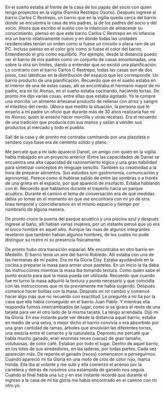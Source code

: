 En el sueño estaba al frente de la casa de los papás del socio con quien tengo proyectos en la vigilia (Familia Restrepo Osorio). Después ingresé al barrio Carlos C Restrepo, un barrio que en la vigilia queda cerca del barrio donde se encuentra la casa de mis padres, la de los padres del socio  y del socio. 
Ahora que escribo el sueño con la intencion de almacenar su conocimiento, pienso en que este barrio Carlos C Restrepo en mi infancia era un barrio relativamente nuevo y en dónde todas las unidades residenciales tenían un orden como si fuese un circuito o placa ram de un PC. Incluso pienso en el color gris como si fuese el color del barrio. Entendiendo el gris como equilibrio. Por ejemplo, desde la distancia puedo ver el barrio de mis padres como un conjunto de casas amontonadas, una sobre la otra sin límites, dando a entender que no existió una planificación. Lo contrario con el barrio Carlos C Restrepo, todas las casas son de dos pisos, casi idénticas en la distribución del espacio que les corresponde. Un barrio producto de una planificación.
Recuerdo que en el sueño estaba en el interior de una de estas casas, allí se encontraba el hermano mayor de mi padre, era mi tío Alonso, en el sueño estaba cocinando, haciendo tortas. De pronto me dijo varias cosas, entre ellas que estaba agotado. Yo le compré una morcilla: un alimento artesanal producto de rellenar con arroz y sangre el intestino del cerdo. 
(Ahora que medito la situación, la persona que le enseño a mi padre un oficio que durante más de 30 años realizaría fue mi tío Alonso, quien  le enseñó hacer morcilla y otras recetas). 
Era el recuerdo de una tradición que producía con sus manos y salían a vender sus productos al mercado y todo el pueblo.

Salí de la casa y de pronto me contraba caminando por una plazoleta o sendero cuya base era de cemento sólido y plano. 

Me percaté que a mí lado apareció Daniel, un amigo con quién en la vigilia había trabajado en un proyecto anterior (Entre las capacidades de Daniel se encuentra una alta capacidad de razonamiento lógico y una gran habilidad para sintetizar conceptos en lenguaje sencillo. También su creatividad a la hora de preparar alimentos. Sus estudios son gastronomía, comunicación y agronomía). Parece como si hubiese salido de entre las sombras o a través de una grieta en el espacio, por qué apareció de insofacto. Estaba hablando con él. Recuerdo que hablamos durante el trayecto hacia un parque acuático. Durante el camino el tema de conversación era de qué medidas debía yo tomar en el momento en que me encontrara con mi yo de otra linea temporal y coincidieramos en el mismo espacio y tiempo por nombrarlo de alguna manera.

De pronto cruce la puerta del parque acuático y una piscina azul y después ingresé al baño, allí habían varias mujeres, por un instante pensé que yo era el único hombre en aquel sitio. Aunque las risas de algunos integrantes revelaron que también habían algunos hombres, de los cuales no pude distinguir su rostro ni su presencia físicamente. 

De pronto hubo otra transición espacial. Me encontraba en otro barrio en Medellín. El barrio tenía un aire del barrio Robledo. Allí estaba con una de las hermanas de mi padre. Era mi tía Gloria Elsy. 
Estaba ayudándole en la cocina a preparar la masa para armar unos pasteles. En un inicio la tía daba las instrucciones mientras la masa iba tomando textura. Como quien sabe el punto exacto para que la masa pueda ser utilizada. Recuerdo que cuando fue mi turno la masa adquirió la textura y punto necesario y que coincidía con las instrucciones que mi tía previamente me había sugerido.
Después comencé hacer bolitas con la masa. Después mi rol cambió y comencé hacer algo más que no recuerdo con exactitud.
Le pregunté a mi tia por la casa que ella había conseguido en el barrio Juan Pablo. Y mientras ella respondía fuimos intercambiados de lugar, como si se girara el revés de una tarjeta para ver el otro lado de la misma tarjeta. 
La tengo arrendada. Dijo mi tía Gloria. 
En ese instante pude ver desde la distancia aquel barrio, estaba en medio de una selva, o mejor dicho el barrio convivía o era absorbido por una gran cantidad de ramas, árboles que envolvían las diferentes torres, una mezcla entre el cemento y la naturaleza. 
Depronto me percaté que había mucho ganado, eran enormes reces (vacas) de gran tamaño, volutuosas, de color café. Estaban por todo el lugar. Dentro de aquel barrio, en los lotes de sus alrededores, en las laderas, por todas partes. Cada vez aparecían más. 
De repente el ganado (reces) comenzaron a perseguirnos. Cuando apareció mi tía Gloria en una moto de cros de color rojo, marca honda. Ella iba al volante y me subí y ella comenzó el acenso por la carretera y detrás de nosotros una estampida de ganado nos seguía.
Cuando al final había una luz y en ese instante recordé que durante el ingreso a la casa de mi tia gloria me había encontrado en el camino con mi otro yo.
